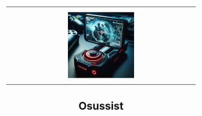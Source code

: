 -----

<p align="center">
  <img src="./media/logo.jpg" style="width: 35%; height: auto;">
</p>

-----

# <p align="center">Osussist</p>
